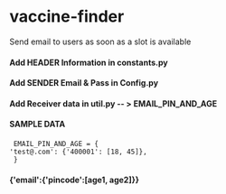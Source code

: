 # vaccine-finder
Send email to users as soon as a slot is available


####  Add HEADER Information in constants.py
####  Add SENDER Email & Pass in Config.py

#### Add Receiver data in util.py -- > EMAIL_PIN_AND_AGE

#### SAMPLE DATA

#### 
     EMAIL_PIN_AND_AGE = {
    'test@.com': {'400001': [18, 45]},
     }
#### {'email':{'pincode':[age1, age2]}}
